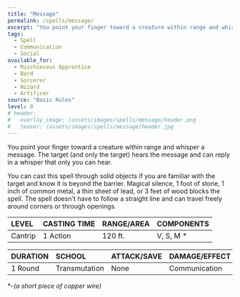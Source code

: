 ```yaml
---
title: "Message"
permalink: /spells/message/
excerpt: "You point your finger toward a creature within range and whisper a message."
tags:
  - Spell
  - Communication
  - Social
available_for:
  - Mischievous Apprentice
  - Bard
  - Sorcerer
  - Wizard
  - Artificer
source: "Basic Rules"
level: 0
# header:
#   overlay_image: /assets/images/spells/message/header.png
#   teaser: /assets/images/spells/message/header.jpg
---
```


You point your finger toward a creature within range and whisper a message. The target (and only the target) hears the message and can reply in a whisper that only you can hear.

You can cast this spell through solid objects if you are familiar with the target and know it is beyond the barrier. Magical silence, 1 foot of stone, 1 inch of common metal, a thin sheet of lead, or 3 feet of wood blocks the spell. The spell doesn't have to follow a straight line and can travel freely around corners or through openings.

| LEVEL          | CASTING TIME   | RANGE/AREA     | COMPONENTS     |
| :------------- | :------------- | :------------- | :------------- |
| Cantrip        | 1 Action       | 120 ft.        | V, S, M *      |

| DURATION       | SCHOOL         | ATTACK/SAVE    | DAMAGE/EFFECT  |
| :------------- | :------------- | :------------- | :------------- |
| 1 Round        | Transmutation  | None           | Communication  |

\*-*(a short piece of copper wire)*
